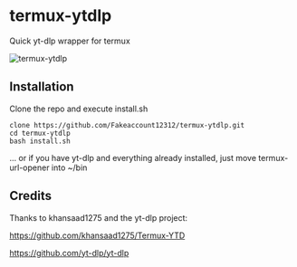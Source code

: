 # termux-ytdlp

Quick yt-dlp wrapper for termux

![termux-ytdlp](https://user-images.githubusercontent.com/64163394/166140065-3a2b324a-55fb-46d8-bd41-2b66a14aed05.png)

## Installation

Clone the repo and execute install.sh

```
clone https://github.com/Fakeaccount12312/termux-ytdlp.git
cd termux-ytdlp
bash install.sh
```
... or if you have yt-dlp and everything already installed, just move termux-url-opener into ~/bin

## Credits
Thanks to khansaad1275 and the yt-dlp project:

https://github.com/khansaad1275/Termux-YTD

https://github.com/yt-dlp/yt-dlp
